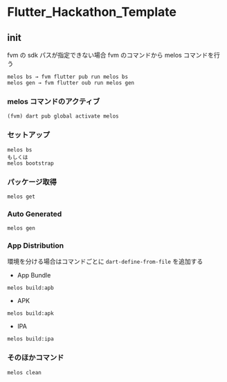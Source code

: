 # Flutter_Hackathon_Template

## init

fvm の sdk パスが指定できない場合
fvm のコマンドから melos コマンドを行う
```
melos bs → fvm flutter pub run melos bs
melos gen → fvm flutter oub run melos gen
```

### melos コマンドのアクティブ
```
(fvm) dart pub global activate melos
```

### セットアップ
```
melos bs
もしくは
melos bootstrap
```

### パッケージ取得
```
melos get
```

### Auto Generated

```
melos gen
```

### App Distribution
 
環境を分ける場合はコマンドごとに `dart-define-from-file` を追加する

- App Bundle
```
melos build:apb
```

- APK
```
melos build:apk
```

- IPA
```
melos build:ipa
```

### そのほかコマンド

```
melos clean
```
